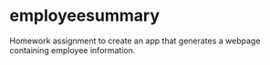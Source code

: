 # employeesummary
Homework assignment to create an app that generates a webpage containing employee information. 
